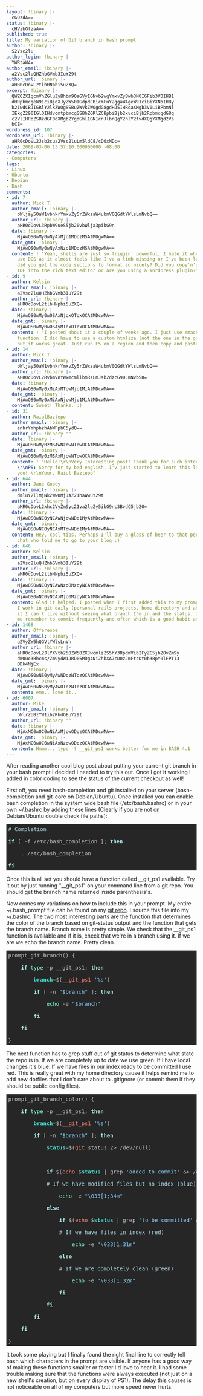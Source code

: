 ```yaml
---
layout: !binary |-
  cG9zdA==
status: !binary |-
  cHVibGlzaA==
published: true
title: My variation of Git branch in bash prompt
author: !binary |-
  S2Vsc2lu
author_login: !binary |-
  YWRtaW4=
author_email: !binary |-
  a2Vsc2luQHZhbGVmb3IuY29t
author_url: !binary |-
  aHR0cDovL2tlbHNpbi5uZXQ=
excerpt: !binary |-
  QWZ0ZXIgcmVhZGluZyBhbm90aGVyIGNvb2wgYmxvZyBwb3N0IGFib3V0IHB1
  dHRpbmcgeW91ciBjdXJyZW50IGdpdCBicmFuY2ggaW4geW91ciBiYXNoIHBy
  b21wdCBJIGRlY2lkZWQgSSBuZWVkZWQgdG8gdHJ5IHRoaXMgb3V0LiBPbmNl
  IEkgZ290IGl0IHdvcmtpbmcgSSBhZGRlZCBpbiBjb2xvciBjb2RpbmcgdG8g
  c2VlIHRoZSBzdGF0dXMgb2YgdGhlIGN1cnJlbnQgY2hlY2tvdXQgYXMgd2Vs
  bCE=
wordpress_id: 107
wordpress_url: !binary |-
  aHR0cDovL2Jsb2cua2Vsc2luLm5ldC8/cD0xMDc=
date: 2009-03-06 13:57:10.000000000 -08:00
categories:
- Computers
tags:
- Linux
- Ubuntu
- Debian
- Bash
comments:
- id: 7
  author: Mick T.
  author_email: !binary |-
    bWljay50aW1vbnkrYmxvZy5rZWxzaW4ubmV0QGdtYWlsLmNvbQ==
  author_url: !binary |-
    aHR0cDovL3RpbW9ueS5jb20vbWlja3pibG9n
  date: !binary |-
    MjAwOS0wMy0wNyAxMjo1MDozMSAtMDgwMA==
  date_gmt: !binary |-
    MjAwOS0wMy0wNyAxNzo1MDozMSAtMDgwMA==
  content: ! "Yeah, shells are just so friggin' powerful, I hate it when I have to
    use DOS as it almost feels like I've a limb missing or I've been lobotomised.\r\n\r\nHow
    did you get the code sections to format so nicely? Did you copy'n'paste from an
    IDE into the rich text editor or are you using a Wordpress plugin?\r\n\r\nCheers\r\nMick"
- id: 9
  author: Kelsin
  author_email: !binary |-
    a2Vsc2luQHZhbGVmb3IuY29t
  author_url: !binary |-
    aHR0cDovL2tlbHNpbi5uZXQ=
  date: !binary |-
    MjAwOS0wMy0wOSAxNjoxOToxOCAtMDcwMA==
  date_gmt: !binary |-
    MjAwOS0wMy0wOSAyMToxOToxOCAtMDcwMA==
  content: ! "I posted about it a couple of weeks ago. I just use emacs and the htmlize
    function. I did have to use a custom htmlize (not the one in the goodies package)
    but it works great. Just run F5 on a region and then copy and paste!\r\n\r\nhttp://blog.kelsin.net/2009/02/23/htmlize-bug-or-how-i-formatted-my-code-from-last-post/"
- id: 14
  author: Mick T.
  author_email: !binary |-
    bWljay50aW1vbnkrYmxvZy5rZWxzaW4ubmV0QGdtYWlsLmNvbQ==
  author_url: !binary |-
    aHR0cDovL2RvbmVnYWxmcmllbmRzLmJsb2dzcG90LmNvbS8=
  date: !binary |-
    MjAwOS0wMy0xMiAxMTowMjo1MiAtMDcwMA==
  date_gmt: !binary |-
    MjAwOS0wMy0xMiAxNjowMjo1MiAtMDcwMA==
  content: Sweet! Thanks. :)
- id: 31
  author: RaiulBaztepo
  author_email: !binary |-
    enhrYmhpbzhAbWFpbC5ydQ==
  author_url: !binary ""
  date: !binary |-
    MjAwOS0wMy0zMSAwNzowNTowOCAtMDcwMA==
  date_gmt: !binary |-
    MjAwOS0wMy0zMSAxMjowNTowOCAtMDcwMA==
  content: ! "Hello!\r\nVery Interesting post! Thank you for such interesting resource!
    \r\nPS: Sorry for my bad english, I'v just started to learn this language ;)\r\nSee
    you! \r\nYour, Raiul Baztepo"
- id: 644
  author: Jane Goody
  author_email: !binary |-
    dmluY2llMjNkZWw0MjJAZ21haWwuY29t
  author_url: !binary |-
    aHR0cDovL2xhc2VyZm9yc21va2luZy5ibG9nc3BvdC5jb20=
  date: !binary |-
    MjAwOS0wNC0yNCAwNjowNDo1MyAtMDcwMA==
  date_gmt: !binary |-
    MjAwOS0wNC0yNCAxMTowNDo1MyAtMDcwMA==
  content: Hey, cool tips. Perhaps I'll buy a glass of beer to that person from that
    chat who told me to go to your blog :)
- id: 646
  author: Kelsin
  author_email: !binary |-
    a2Vsc2luQHZhbGVmb3IuY29t
  author_url: !binary |-
    aHR0cDovL2tlbHNpbi5uZXQ=
  date: !binary |-
    MjAwOS0wNC0yNCAwNzo0MzoyNCAtMDcwMA==
  date_gmt: !binary |-
    MjAwOS0wNC0yNCAxMjo0MzoyNCAtMDcwMA==
  content: Glad it helped. I posted when I first added this to my prompt and now that
    I work in git daily (personal rails projects, home directory and at work) I find
    it I can't live without seeing what branch I'm in and the status. It also helps
    me remember to commit frequently and often which is a good habit anyway!
- id: 1468
  author: Offereobe
  author_email: !binary |-
    a2VyZW5hQGVtYWlsLnVh
  author_url: !binary |-
    aHR0cDovL2JlYXVtb250ZW50ZXJwcmlzZS5hY3RpdmVib2FyZC5jb20vZm9y
    dW0uc3Bhcms/Zm9ydW1JRD05MDg4NiZhbXA7cD0zJmFtcDt0b3BpY0lEPTI3
    ODk4MjEx
  date: !binary |-
    MjAwOS0wNS0yMyAwNDozNTozOCAtMDcwMA==
  date_gmt: !binary |-
    MjAwOS0wNS0yMyAwOTozNTozOCAtMDcwMA==
  content: emm.. love it..
- id: 6007
  author: Mike
  author_email: !binary |-
    bWlrZUBzYW1ib2RhdGEuY29t
  author_url: !binary ""
  date: !binary |-
    MjAxMC0wOC0wNiAxMjowODozOCAtMDcwMA==
  date_gmt: !binary |-
    MjAxMC0wOC0wNiAxNzowODozOCAtMDcwMA==
  content: Hmmm... type -t __git_ps1 works better for me in BASH 4.1
---
```

After reading another cool blog post about putting your current git branch in your bash prompt I decided I needed to try this out. Once I got it working I added in color coding to see the status of the current checkout as well!

First off, you need bash-completion and git installed on your server (bash-completion and git-core on Debian/Ubuntu). Once installed you can enable bash completion in the system wide bash file (/etc/bash.bashrc) or in your own ~/.bashrc by adding these lines (Clearly if you are not on Debian/Ubuntu double check file paths):
<pre style="color: #bebebe; background-color: #262626; padding: 5px; overflow: auto;"><span style="color: #add8e6;"># </span><span style="color: #add8e6;">Completion
</span><span style="color: #afeeee; font-weight: bold;">if</span> [ -f /etc/bash_completion ]; <span style="color: #afeeee; font-weight: bold;">then</span>
    <span style="color: #7fffd4;">.</span> /etc/bash_completion
<span style="color: #afeeee; font-weight: bold;">fi</span></pre>
Once this is all set you should have a function called __git_ps1 available. Try it out by just running "__git_ps1" on your command line from a git repo. You should get the branch name returned inside parenthesis's.

Now comes my variations on how to include this in your prompt. My entire ~/.bash_prompt file can be found on my <a title="Bash Prompt Config File" href="http://git.dreaminginlyrics.com/?p=configs.git;a=blob_plain;f=.bash_aliases;hb=HEAD">git repo</a>. I source this file into my <a title="Bashrc" href="http://git.dreaminginlyrics.com/?p=configs.git;a=blob_plain;f=.bashrc;hb=HEAD">~/.bashrc</a>. The two most interesting parts are the function that determines the color of the branch based on git-status output and the function that gets the branch name. Branch name is pretty simple. We check that the __git_ps1 function is available and if it is, check that we're in a branch using it. If we are we echo the branch name. Pretty clean.
<pre style="color: #bebebe; background-color: #262626; padding: 5px; overflow: auto;">prompt_git_branch() {
    <span style="color: #afeeee; font-weight: bold;">if </span><span style="color: #7fffd4;">type</span> -p __git_ps1; <span style="color: #afeeee; font-weight: bold;">then</span>
        <span style="color: #40e0d0; font-weight: bold;">branch</span>=$(<span style="color: #fa8072;">__git_ps1</span> <span style="color: #87cefa;">'%s'</span>)
        <span style="color: #afeeee; font-weight: bold;">if</span> [ -n <span style="color: #87cefa;">"$branch"</span> ]; <span style="color: #afeeee; font-weight: bold;">then</span>
            <span style="color: #7fffd4;">echo</span> -e <span style="color: #87cefa;">"$branch"</span>
        <span style="color: #afeeee; font-weight: bold;">fi</span>
    <span style="color: #afeeee; font-weight: bold;">fi</span>
}</pre>
The next function has to grep stuff out of git status to determine what state the repo is in. If we are completely up to date we use green. If I have local changes it's blue. If we have files in our index ready to be committed I use red. This is really great with my home directory cause it helps remind me to add new dotfiles that I don't care about to .gitignore (or commit them if they should be public config files).
<pre style="color: #bebebe; background-color: #262626; padding: 5px; overflow: auto;">prompt_git_branch_color() {
    <span style="color: #afeeee; font-weight: bold;">if </span><span style="color: #7fffd4;">type</span> -p __git_ps1; <span style="color: #afeeee; font-weight: bold;">then</span>
        <span style="color: #40e0d0; font-weight: bold;">branch</span>=$(<span style="color: #fa8072;">__git_ps1</span> <span style="color: #87cefa;">'%s'</span>)
        <span style="color: #afeeee; font-weight: bold;">if</span> [ -n <span style="color: #87cefa;">"$branch"</span> ]; <span style="color: #afeeee; font-weight: bold;">then</span>
            <span style="color: #40e0d0; font-weight: bold;">status</span>=$(<span style="color: #fa8072;">git</span> status 2> /dev/null)

            <span style="color: #afeeee; font-weight: bold;">if</span> $(<span style="color: #fa8072;">echo</span> $<span style="color: #40e0d0; font-weight: bold;">status</span> | grep <span style="color: #87cefa;">'added to commit'</span> &amp;> /dev/null); <span style="color: #afeeee; font-weight: bold;">then</span>
            <span style="color: #add8e6;"># </span><span style="color: #add8e6;">If we have modified files but no index (blue)
</span>                <span style="color: #7fffd4;">echo</span> -e <span style="color: #87cefa;">"\033[1;34m"</span>
            <span style="color: #afeeee; font-weight: bold;">else</span>
                <span style="color: #afeeee; font-weight: bold;">if</span> $(<span style="color: #fa8072;">echo</span> $<span style="color: #40e0d0; font-weight: bold;">status</span> | grep <span style="color: #87cefa;">'to be committed'</span> &amp;> /dev/null); <span style="color: #afeeee; font-weight: bold;">then</span>
                <span style="color: #add8e6;"># </span><span style="color: #add8e6;">If we have files in index (red)
</span>                    <span style="color: #7fffd4;">echo</span> -e <span style="color: #87cefa;">"\033[1;31m"</span>
                <span style="color: #afeeee; font-weight: bold;">else</span>
                <span style="color: #add8e6;"># </span><span style="color: #add8e6;">If we are completely clean (green)
</span>                    <span style="color: #7fffd4;">echo</span> -e <span style="color: #87cefa;">"\033[1;32m"</span>
                <span style="color: #afeeee; font-weight: bold;">fi</span>
            <span style="color: #afeeee; font-weight: bold;">fi</span>
        <span style="color: #afeeee; font-weight: bold;">fi</span>
    <span style="color: #afeeee; font-weight: bold;">fi</span>
}</pre>
It took some playing but I finally found the right final line to correctly tell bash which characters in the prompt are visible. If anyone has a good way of making these functions smaller or faster I'd love to hear it. I had some trouble making sure that the functions were always executed (not just on a new shell's creation, but on every display of PS1). The delay this causes is not noticeable on all of my computers but more speed never hurts.
